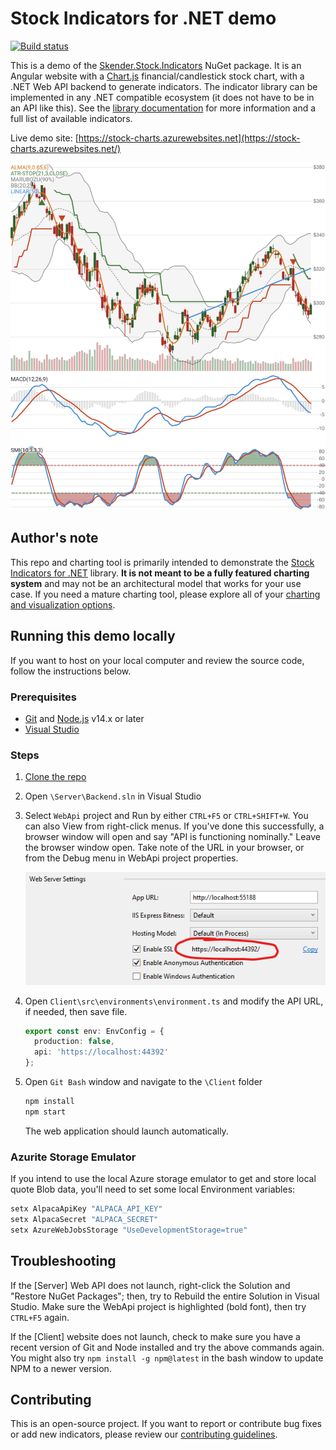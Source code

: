 # Stock Indicators for .NET demo

[![Build status](https://dev.azure.com/skender/Stock.Indicators/_apis/build/status/Stock.Charts)](https://dev.azure.com/skender/Stock.Indicators/_build/latest?definitionId=23)

This is a demo of the [Skender.Stock.Indicators](https://www.nuget.org/packages/Skender.Stock.Indicators) NuGet package.  It is an Angular website with a [Chart.js](https://github.com/chartjs/chartjs-chart-financial) financial/candlestick stock chart, with a .NET Web API backend to generate indicators.  The indicator library can be implemented in any .NET compatible ecosystem (it does not have to be in an API like this).  See the [library documentation](https://dotnet.stockindicators.dev) for more information and a full list of available indicators.

Live demo site: [https://stock-charts.azurewebsites.net](https://stock-charts.azurewebsites.net/)

![image](https://raw.githubusercontent.com/DaveSkender/Stock.Indicators/main/docs/examples.webp)

## Author's note

This repo and charting tool is primarily intended to demonstrate the [Stock Indicators for .NET](https://dotnet.stockindicators.dev) library.  **It is not meant to be a fully featured charting system** and may not be an architectural model that works for your use case.  If you need a mature charting tool, please explore all of your [charting and visualization options](https://github.com/DaveSkender/Stock.Indicators/discussions/430).

## Running this demo locally

If you want to host on your local computer and review the source code, follow the instructions below.

### Prerequisites

- [Git](https://git-scm.com/) and [Node.js](https://nodejs.org/) v14.x or later
- [Visual Studio](http://visualstudio.com)

### Steps

1. [Clone the repo](https://help.github.com/en/github/creating-cloning-and-archiving-repositories/cloning-a-repository)

2. Open `\Server\Backend.sln` in Visual Studio

3. Select `WebApi` project and Run by either `CTRL+F5` or `CTRL+SHIFT+W`.  You can also View from right-click menus.  If you've done this successfully, a browser window will open and say "API is functioning nominally."  Leave the browser window open.  Take note of the URL in your browser, or from the Debug menu in WebApi project properties.

    ![WebApi Properties ><](Client/src/assets/server-port.png)

4. Open `Client\src\environments\environment.ts` and modify the API URL, if needed, then save file.

    ```ts
    export const env: EnvConfig = {
      production: false,
      api: 'https://localhost:44392'
    };
    ```

5. Open `Git Bash` window and navigate to the `\Client` folder

    ``` bash
    npm install
    npm start
    ```

    The web application should launch automatically.

### Azurite Storage Emulator

If you intend to use the local Azure storage emulator to get and store local quote Blob data, you'll need to set some local Environment variables:

``` bash
setx AlpacaApiKey "ALPACA_API_KEY"
setx AlpacaSecret "ALPACA_SECRET"
setx AzureWebJobsStorage "UseDevelopmentStorage=true"
```

## Troubleshooting

If the [Server] Web API does not launch, right-click the Solution and "Restore NuGet Packages"; then, try to Rebuild the entire Solution in Visual Studio.  Make sure the WebApi project is highlighted (bold font), then try `CTRL+F5` again.

If the [Client] website does not launch, check to make sure you have a recent version of Git and Node installed and try the above commands again.  You might also try `npm install -g npm@latest` in the bash window to update NPM to a newer version.

## Contributing

This is an open-source project.  If you want to report or contribute bug fixes or add new indicators, please review our [contributing guidelines](docs/CONTRIBUTING.md).
